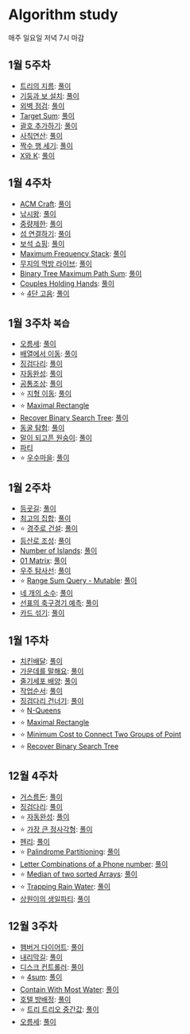 # Algorithm study
매주 일요일 저녁 7시 마감

## 1월 5주차
- [트리의 지름](https://www.acmicpc.net/problem/1167): [풀이](https://sysgongbu.tistory.com/128?category=1172320)
- [기둥과 보 설치](https://programmers.co.kr/learn/courses/30/lessons/60061): [풀이](https://sysgongbu.tistory.com/131)
- [외벽 점검](https://programmers.co.kr/learn/courses/30/lessons/60062): [풀이](https://sysgongbu.tistory.com/132)
- [Target Sum](https://leetcode.com/problems/target-sum/): [풀이](https://sysgongbu.tistory.com/133)
- [괄호 추가하기](https://www.acmicpc.net/problem/16637): [풀이](https://sysgongbu.tistory.com/134)
- [사칙연산](https://programmers.co.kr/learn/courses/30/lessons/1843): [풀이](https://sysgongbu.tistory.com/135)
- [짝수 행 세기](https://programmers.co.kr/learn/courses/30/lessons/68647): [풀이](https://sysgongbu.tistory.com/136)
- [X와 K](https://www.acmicpc.net/problem/1322): [풀이](https://sysgongbu.tistory.com/139)

## 1월 4주차
- [ACM Craft](https://www.acmicpc.net/problem/1005): [풀이](https://sysgongbu.tistory.com/116)
- [낚시왕](https://www.acmicpc.net/problem/17143): [풀이](https://sysgongbu.tistory.com/117)
- [중량제한](https://www.acmicpc.net/problem/1939): [풀이](https://sysgongbu.tistory.com/118)
- [섬 연결하기](https://programmers.co.kr/learn/courses/30/lessons/42861): [풀이](https://sysgongbu.tistory.com/119)
- [보석 쇼핑](https://programmers.co.kr/learn/courses/30/lessons/67258): [풀이](https://sysgongbu.tistory.com/120)
- [Maximum Frequency Stack](https://leetcode.com/problems/maximum-frequency-stack/): [풀이](https://sysgongbu.tistory.com/121)
- [무지의 먹방 라이브](https://programmers.co.kr/learn/courses/30/lessons/42891): [풀이](https://sysgongbu.tistory.com/124)
- [Binary Tree Maximum Path Sum](https://leetcode.com/problems/binary-tree-maximum-path-sum/): [풀이](https://sysgongbu.tistory.com/125)
- [Couples Holding Hands](https://leetcode.com/problems/couples-holding-hands/): [풀이](https://sysgongbu.tistory.com/126)
- :star: [4단 고음](https://programmers.co.kr/learn/courses/30/lessons/1831): [풀이](https://sysgongbu.tistory.com/127)

## 1월 3주차 `복습`
- [오름세](https://www.acmicpc.net/problem/3745): [풀이](https://sysgongbu.tistory.com/76)
- [배열에서 이동](https://www.acmicpc.net/problem/1981): [풀이](https://sysgongbu.tistory.com/105)
- [징검다리](https://programmers.co.kr/learn/courses/30/lessons/43236): [풀이](https://sysgongbu.tistory.com/91)
- [자동완성](https://programmers.co.kr/learn/courses/30/lessons/17685): [풀이](https://github.com/2020-ASW/yeon-park/blob/main/review/%EC%9E%90%EB%8F%99%EC%99%84%EC%84%B1.java)
- [공통조상](https://swexpertacademy.com/main/code/problem/problemDetail.do?contestProbId=AV15PTkqAPYCFAYD): [풀이](https://sysgongbu.tistory.com/106)
- :star: [지형 이동](https://programmers.co.kr/learn/courses/30/lessons/62050): [풀이](https://sysgongbu.tistory.com/107)
- :star: [Maximal Rectangle](https://leetcode.com/problems/maximal-rectangle/)
- [Recover Binary Search Tree](https://leetcode.com/problems/recover-binary-search-tree/): [풀이](https://github.com/2020-ASW/yeon-park/blob/main/review/RecoverBinarySearchTree.java) 
- [동굴 탐험](https://programmers.co.kr/learn/courses/30/lessons/67260): [풀이](https://sysgongbu.tistory.com/108)
- [말이 되고픈 원숭이](https://www.acmicpc.net/problem/1600): [풀이](https://sysgongbu.tistory.com/109)
- [파티](https://www.acmicpc.net/problem/1238)
- :star: [우수마을](https://www.acmicpc.net/problem/1949): [풀이](https://sysgongbu.tistory.com/114)

## 1월 2주차
- [등굣길](https://programmers.co.kr/learn/courses/30/lessons/42898): [풀이](https://sysgongbu.tistory.com/92)
- [최고의 집합](https://programmers.co.kr/learn/courses/30/lessons/12938): [풀이](https://sysgongbu.tistory.com/93)
- :star: [경주로 건설](https://programmers.co.kr/learn/courses/30/lessons/67259): [풀이](https://sysgongbu.tistory.com/94)
- [등산로 조성](https://swexpertacademy.com/main/code/problem/problemDetail.do?contestProbId=AV5PoOKKAPIDFAUq): [풀이](https://sysgongbu.tistory.com/97)
- [Number of Islands](https://leetcode.com/problems/number-of-islands/): [풀이](https://sysgongbu.tistory.com/98)
- [01 Matrix](https://leetcode.com/problems/01-matrix/): [풀이](https://sysgongbu.tistory.com/99)
- [우주 탐사선](https://www.acmicpc.net/problem/17182): [풀이](https://sysgongbu.tistory.com/100)
- :star: [Range Sum Query - Mutable](https://leetcode.com/problems/range-sum-query-mutable/): [풀이](https://sysgongbu.tistory.com/101)
- [네 개의 소수](https://www.acmicpc.net/problem/1153): [풀이](https://sysgongbu.tistory.com/102)
- [선표의 축구경기 예측](https://swexpertacademy.com/main/code/problem/problemDetail.do?contestProbId=AWFUsJvqAegDFAVB&categoryId=AWFUsJvqAegDFAVB&categoryType=CODE): [풀이](https://sysgongbu.tistory.com/103)
- [카드 섞기](https://www.acmicpc.net/problem/1091): [풀이](https://sysgongbu.tistory.com/104)

## 1월 1주차
- [치킨배달](https://www.acmicpc.net/problem/15686): [풀이](https://sysgongbu.tistory.com/87)
- [가운데를 말해요](https://www.acmicpc.net/problem/1655): [풀이](https://sysgongbu.tistory.com/88)
- [줄기세포 배양](https://swexpertacademy.com/main/code/problem/problemDetail.do?contestProbId=AWXRJ8EKe48DFAUo&): [풀이](https://sysgongbu.tistory.com/89)
- [작업순서](https://swexpertacademy.com/main/code/problem/problemDetail.do?contestProbId=AV18TrIqIwUCFAZN&categoryId=AV18TrIqIwUCFAZN&categoryType=CODE): [풀이](https://sysgongbu.tistory.com/90)
- [징검다리 건너기](https://programmers.co.kr/learn/courses/30/lessons/64062): [풀이](https://sysgongbu.tistory.com/91)
- :star: [N-Queens](https://leetcode.com/problems/n-queens/)
- :star: [Maximal Rectangle](https://leetcode.com/problems/maximal-rectangle/)
- :star: [Minimum Cost to Connect Two Groups of Point](https://leetcode.com/problems/minimum-cost-to-connect-two-groups-of-points/)
- :star: [Recover Binary Search Tree](https://leetcode.com/problems/recover-binary-search-tree/)

## 12월 4주차
- [거스름돈](https://programmers.co.kr/learn/courses/30/lessons/12907): [풀이](https://sysgongbu.tistory.com/77)
- [징검다리](https://programmers.co.kr/learn/courses/30/lessons/43236): [풀이](https://sysgongbu.tistory.com/80)
- :star: [자동완성](https://programmers.co.kr/learn/courses/30/lessons/17685): [풀이](https://sysgongbu.tistory.com/86)
- :star: [가장 큰 정사각형](https://www.acmicpc.net/problem/1915): [풀이](https://sysgongbu.tistory.com/79)
- [헨리](https://www.acmicpc.net/problem/10253): [풀이](https://sysgongbu.tistory.com/78)
- :star: [Palindrome Partitioning](https://leetcode.com/problems/palindrome-partitioning/): [풀이](https://sysgongbu.tistory.com/81)
- [Letter Combinations of a Phone number](https://leetcode.com/problems/letter-combinations-of-a-phone-number/): [풀이](https://sysgongbu.tistory.com/82)
- :star: [Median of two sorted Arrays](https://leetcode.com/problems/median-of-two-sorted-arrays/): [풀이](https://sysgongbu.tistory.com/83)
- :star: [Trapping Rain Water](https://leetcode.com/problems/trapping-rain-water/): [풀이](https://sysgongbu.tistory.com/85)
- [상원이의 생일파티](https://swexpertacademy.com/main/code/problem/problemDetail.do?contestProbId=AWWO3kT6F2oDFAV4&categoryId=AWWO3kT6F2oDFAV4&categoryType=CODE): [풀이](https://sysgongbu.tistory.com/84)

## 12월 3주차
- [햄버거 다이어트](https://swexpertacademy.com/main/code/problem/problemDetail.do?contestProbId=AWT-lPB6dHUDFAVT&categoryId=AWT-lPB6dHUDFAVT&categoryType=CODE): [풀이](https://sysgongbu.tistory.com/59)
- [내리막길](https://www.acmicpc.net/problem/1520): [풀이](https://sysgongbu.tistory.com/60?category=1133693)
- [디스크 컨트롤러](https://programmers.co.kr/learn/courses/30/lessons/42627): [풀이](https://sysgongbu.tistory.com/61?category=1133693)
- :star: [4sum](https://leetcode.com/problems/4sum/): [풀이](https://sysgongbu.tistory.com/66)
- [Contain With Most Water](https://leetcode.com/problems/container-with-most-water/): [풀이](https://sysgongbu.tistory.com/67)
- [호텔 방배정](https://programmers.co.kr/learn/courses/30/lessons/64063): [풀이](https://sysgongbu.tistory.com/69)
- :star: [트리 트리오 중간값](https://programmers.co.kr/learn/courses/30/lessons/68937): [풀이](https://sysgongbu.tistory.com/75)
- [오름세](https://www.acmicpc.net/problem/3745): [풀이](https://sysgongbu.tistory.com/76)
